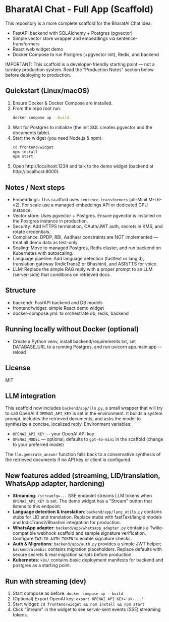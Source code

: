 # BharatAI Chat - Full App (Scaffold)

This repository is a more complete scaffold for the BharatAI Chat idea:
- FastAPI backend with SQLAlchemy + Postgres (pgvector)
- Simple vector store wrapper and embeddings via sentence-transformers
- React web widget demo
- Docker Compose to run Postgres (+pgvector init), Redis, and backend

IMPORTANT: This scaffold is a developer-friendly starting point — not a turnkey production system.
Read the "Production Notes" section below before deploying to production.

## Quickstart (Linux/macOS)
1. Ensure Docker & Docker Compose are installed.
2. From the repo root run:
   ```bash
   docker compose up --build
   ```
3. Wait for Postgres to initialize (the init SQL creates pgvector and the documents table).
4. Start the widget (you need Node.js & npm):
   ```bash
   cd frontend/widget
   npm install
   npm start
   ```
5. Open http://localhost:1234 and talk to the demo widget (backend at http://localhost:8000).

## Notes / Next steps
- Embeddings: This scaffold uses `sentence-transformers` (all-MiniLM-L6-v2). For scale use a managed embeddings API or dedicated GPU instance.
- Vector store: Uses pgvector + Postgres. Ensure pgvector is installed on the Postgres instance in production.
- Security: Add HTTPS termination, OAuth/JWT auth, secrets in KMS, and rotate credentials.
- Compliance: DPDP, RBI, Aadhaar constraints are NOT implemented — treat all demo data as test-only.
- Scaling: Move to managed Postgres, Redis cluster, and run backend on Kubernetes with autoscaling.
- Language pipeline: Add language detection (fasttext or langid), translation gateway (IndicTrans2 or Bhashini), and ASR/TTS for voice.
- LLM: Replace the simple RAG reply with a proper prompt to an LLM (server-side) that conditions on retrieved docs.

## Structure
- backend/: FastAPI backend and DB models
- frontend/widget: simple React demo widget
- docker-compose.yml: to orchestrate db, redis, backend

## Running locally without Docker (optional)
- Create a Python venv, install backend/requirements.txt, set DATABASE_URL to a running Postgres, and run uvicorn app.main:app --reload

## License
MIT

## LLM integration
This scaffold now includes `backend/app/llm.py`, a small wrapper that will try to call OpenAI
if `OPENAI_API_KEY` is set in the environment. It builds a system prompt, includes the retrieved
documents, and asks the model to synthesize a concise, localized reply. Environment variables:
- `OPENAI_API_KEY` — your OpenAI API key
- `OPENAI_MODEL` — optional; defaults to `gpt-4o-mini` in the scaffold (change to your preferred model)

The `llm.generate_answer` function falls back to a conservative synthesis of the retrieved
documents if no API key or client is configured.

## New features added (streaming, LID/translation, WhatsApp adapter, hardening)
- **Streaming**: `/stream?q=...` SSE endpoint streams LLM tokens when `OPENAI_API_KEY` is set. The demo widget has a "Stream" button that listens to this endpoint.
- **Language detection & translation**: `backend/app/lang_utils.py` contains stubs for LID and translation. Replace stubs with fastText/langid models and IndicTrans2/Bhashini integration for production.
- **WhatsApp adapter**: `backend/app/whatsapp_adapter.py` contains a Twilio-compatible webhook scaffold and sample signature verification. Configure `TWILIO_AUTH_TOKEN` to enable signature checks.
- **Auth & Migrations**: `backend/app/auth.py` provides a simple JWT helper; `backend/alembic` contains migration placeholders. Replace defaults with secure secrets & real migration scripts before production.
- **Kubernetes**: `k8s/` contains basic deployment manifests for backend and postgres as a starting point.

## Run with streaming (dev)
1. Start compose as before: `docker compose up --build`
2. (Optional) Export OpenAI key: `export OPENAI_API_KEY='sk-...'`
3. Start widget: `cd frontend/widget && npm install && npm start`
4. Click "Stream" in the widget to see server-sent events (SSE) streaming tokens.
